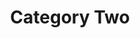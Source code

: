 ---
title: Category Two
hero: "hero.png"
summary: Lorem ipsum dolor sit amet, consectetur adipiscing elit.
---